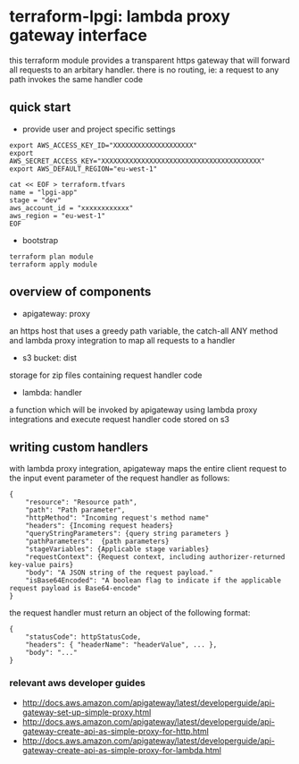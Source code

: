 # terraform-lpgi: lambda proxy gateway interface

this terraform module provides a transparent https gateway that will forward
all requests to an arbitary handler. there is no routing, ie: a request to any
path invokes the same handler code

## quick start

* provide user and project specific settings

```
export AWS_ACCESS_KEY_ID="XXXXXXXXXXXXXXXXXXXX"
export AWS_SECRET_ACCESS_KEY="XXXXXXXXXXXXXXXXXXXXXXXXXXXXXXXXXXXXXXXX"
export AWS_DEFAULT_REGION="eu-west-1"

cat << EOF > terraform.tfvars
name = "lpgi-app"
stage = "dev"
aws_account_id = "xxxxxxxxxxxx"
aws_region = "eu-west-1"
EOF
```

* bootstrap

```
terraform plan module
terraform apply module
```

## overview of components

* apigateway: proxy

an https host that uses a greedy path variable, the catch-all ANY method and
lambda proxy integration to map all requests to a handler

* s3 bucket: dist

storage for zip files containing request handler code

* lambda: handler

a function which will be invoked by apigateway using lambda proxy integrations
and execute request handler code stored on s3

## writing custom handlers

with lambda proxy integration, apigateway maps the entire client request to the
input event parameter of the request handler as follows:

```
{
    "resource": "Resource path",
    "path": "Path parameter",
    "httpMethod": "Incoming request's method name"
    "headers": {Incoming request headers}
    "queryStringParameters": {query string parameters }
    "pathParameters":  {path parameters}
    "stageVariables": {Applicable stage variables}
    "requestContext": {Request context, including authorizer-returned key-value pairs}
    "body": "A JSON string of the request payload."
    "isBase64Encoded": "A boolean flag to indicate if the applicable request payload is Base64-encode"
}
```

the request handler must return an object of the following format:

```
{
    "statusCode": httpStatusCode,
    "headers": { "headerName": "headerValue", ... },
    "body": "..."
}
```

### relevant aws developer guides

* http://docs.aws.amazon.com/apigateway/latest/developerguide/api-gateway-set-up-simple-proxy.html
* http://docs.aws.amazon.com/apigateway/latest/developerguide/api-gateway-create-api-as-simple-proxy-for-http.html
* http://docs.aws.amazon.com/apigateway/latest/developerguide/api-gateway-create-api-as-simple-proxy-for-lambda.html
